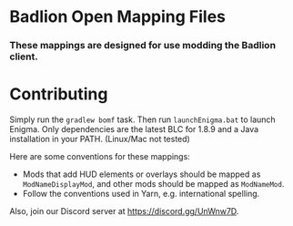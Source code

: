# Badlion Open Mapping Files

### These mappings are designed for use modding the Badlion client.

# Contributing

Simply run the `gradlew bomf` task. Then run `launchEnigma.bat` to launch Enigma. Only dependencies are the latest BLC for 1.8.9 and a Java installation in your PATH. (Linux/Mac not tested)

Here are some conventions for these mappings:
* Mods that add HUD elements or overlays should be mapped as `ModNameDisplayMod`, and other mods should be mapped as `ModNameMod`.
* Follow the conventions used in Yarn, e.g. international spelling.

Also, join our Discord server at https://discord.gg/UnWnw7D.